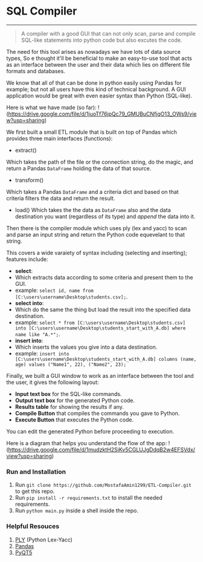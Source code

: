 # SQL Compiler
----------------------
> A compiler with a good GUI that can not only scan, parse and compile SQL-like statements into python code but also excutes the code.

The need for this tool arises as nowadays we have lots of data source types, So e thought it'll be beneficial to make an easy-to-use tool that acts as an interface between the user and their data which lies on different file formats and databases.

We know that all of that can be done in python easily using Pandas for example; but not all users have this kind of technical background. A GUI application would be great with even easier syntax than Python (SQL-like).

Here is what we have made (so far):
!(https://drive.google.com/file/d/1juoTf76jpQc79_GMUBuCNfjqO13_OWs9/view?usp=sharing)

We first built a small ETL module that is built on top of Pandas which provides three main interfaces (functions):

- extract()

Which takes the path of the file or the connection string, do the magic, and return a Pandas `DataFrame` holding the data of that source.

- transform()

Which takes a Pandas `DataFrame` and a criteria dict and based on that criteria filters the data and return the result.

- load()
Which takes the the data as `DataFrame` also and the data destination you want (regardless of its type) and *append* the data into it. 

Then there is the compiler module which uses ply (lex and yacc) to scan and parse an input string and return the Python code equevelant to that string.

This covers a wide varaiety of syntax including (selecting and inserting); features include:

- **select**: 
 - Which extracts data according to some criteria and present them to the GUI.
 - example: `select id, name from [C:\users\username\Desktop\students.csv];`.
- **select into**: 
 - Which do the same the thing but load the result into the specified data destination.
 - example: `select * from [C:\users\username\Desktop\students.csv] into [C:\users\username\Desktop\students_start_with_A.db] where name like "A.*";`.
- **insert into**:
 - Which inserts the values you give into a data destination.
 - example: `insert into [C:\users\username\Desktop\students_start_with_A.db] columns (name, age) values ("Name1", 22), ("Name2", 23);`
 
Finally, we built a GUI window to work as an interface between the tool and the user, it gives the following layout:
 - **Input text box** for the SQL-like commands.
 - **Output text box** for the generated Python code.
 - **Results table** for showing the results if any.
 - **Compile Button** that compiles the commands you gave to Python.
 - **Execute Button** that executes the Python code.
 
You can edit the generated Python before proceeding to execution.

Here is a diagram that helps you understand the flow of the app:
!(https://drive.google.com/file/d/1mudzktH2SjKv5CGLUJgDdqB2w4EFSVdx/view?usp=sharing)


### Run and Installation
1. Run `git clone https://github.com/MostafaAmin1299/ETL-Compiler.git` to get this repo.
2. Run `pip install -r requirements.txt` to install the needed requirements.
3. Run `python main.py` inside a shell inside the repo.



### Helpful Resouces
1. [PLY](http://www.dabeaz.com/ply/ply.html) (Python Lex-Yacc)
2. [Pandas](https://pandas.pydata.org/docs/)
3. [PyQT5](https://doc.bccnsoft.com/docs/PyQt5/)
